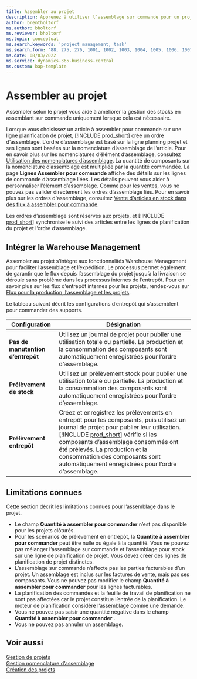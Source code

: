 ```yaml
---
title: Assembler au projet
description: Apprenez à utiliser l’assemblage sur commande pour un projet.
author: brentholtorf
ms.author: bholtorf
ms.reviewer: bholtorf
ms.topic: conceptual
ms.search.keywords: 'project management, task'
ms.search.form: '88, 275, 276, 1001, 1002, 1003, 1004, 1005, 1006, 1007, 1020'
ms.date: 08/03/2022
ms.service: dynamics-365-business-central
ms.custom: bap-template
---
```

# <a name="assemble-to-project"></a>Assembler au projet

Assembler selon le projet vous aide à améliorer la gestion des stocks en assemblant sur commande uniquement lorsque cela est nécessaire.

Lorsque vous choisissez un article à assembler pour commande sur une ligne planification de projet, [!INCLUDE [prod_short](includes/prod_short.md)] crée un ordre d’assemblage. L’ordre d’assemblage est basé sur la ligne planning projet et ses lignes sont basées sur la nomenclature d’assemblage de l’article. Pour en savoir plus sur les nomenclatures d’élément d’assemblage, consultez [Utilisation des nomenclatures d’assemblage](assembly-how-work-assembly-boms.md). La quantité de composants sur la nomenclature d’assemblage est multipliée par la quantité commandée. La page **Lignes Assembler pour commande** affiche des détails sur les lignes de commande d’assemblage liées. Les détails peuvent vous aider à personnaliser l’élément d’assemblage. Comme pour les ventes, vous ne pouvez pas valider directement les ordres d’assemblage liés. Pour en savoir plus sur les ordres d'assemblage, consultez [Vente d’articles en stock dans des flux à assembler pour commande](assembly-how-to-sell-inventory-items-in-assemble-to-order-flows.md).

Les ordres d’assemblage sont réservés aux projets, et [!INCLUDE [prod_short](includes/prod_short.md)] synchronise le suivi des articles entre les lignes de planification du projet et l’ordre d’assemblage.

## <a name="integrate-with-warehouse-management"></a>Intégrer la Warehouse Management

Assembler au projet s’intègre aux fonctionnalités Warehouse Management pour faciliter l’assemblage et l’expédition. Le processus permet également de garantir que le flux depuis l’assemblage du projet jusqu’à la livraison se déroule sans problème dans les processus internes de l’entrepôt. Pour en savoir plus sur les flux d’entrepôt internes pour les projets, rendez-vous sur [Flux pour la production, l’assemblage et les projets](design-details-internal-warehouse-flows.md#flows-to-and-from-assembly-in-a-basic-warehouse-configuration).

Le tableau suivant décrit les configurations d’entrepôt qui s’assemblent pour commander des supports.

|Configuration  |Désignation  |
|---------|---------|
|**Pas de manutention d’entrepôt**|Utilisez un journal de projet pour publier une utilisation totale ou partielle. La production et la consommation des composants sont automatiquement enregistrées pour l’ordre d’assemblage.         |
|**Prélèvement de stock**|Utilisez un prélèvement stock pour publier une utilisation totale ou partielle. La production et la consommation des composants sont automatiquement enregistrées pour l’ordre d’assemblage.          |
|**Prélèvement entrepôt**|Créez et enregistrez les prélèvements en entrepôt pour les composants, puis utilisez un journal de projet pour publier leur utilisation. [!INCLUDE [prod_short](includes/prod_short.md)] vérifie si les composants d’assemblage consommés ont été prélevés. La production et la consommation des composants sont automatiquement enregistrées pour l’ordre d’assemblage.         |

## <a name="known-limitations"></a>Limitations connues

Cette section décrit les limitations connues pour l’assemblage dans le projet.

* Le champ **Quantité à assembler pour commander** n’est pas disponible pour les projets clôturés.
* Pour les scénarios de prélèvement en entrepôt, la **Quantité à assembler pour commander** peut être nulle ou égale à la quantité. Vous ne pouvez pas mélanger l’assemblage sur commande et l’assemblage pour stock sur une ligne de planification de projet. Vous devez créer des lignes de planification de projet distinctes.
* L’assemblage sur commande n’affecte pas les parties facturables d’un projet. Un assemblage est inclus sur les factures de vente, mais pas ses composants. Vous ne pouvez pas modifier le champ **Quantité à assembler pour commander** pour les lignes facturables.
* La planification des commandes et la feuille de travail de planification ne sont pas affectées car le projet constitue l’entrée de la planification. Le moteur de planification considère l’assemblage comme une demande.
* Vous ne pouvez pas saisir une quantité négative dans le champ **Quantité à assembler pour commander** .
* Vous ne pouvez pas annuler un assemblage.

## <a name="see-also"></a>Voir aussi

[Gestion de projets](projects-manage-projects.md)  
[Gestion nomenclature d’assemblage](assembly-assemble-items.md)  
[Création des projets](projects-how-create-jobs.md)

